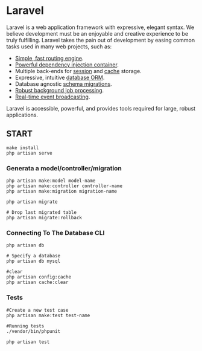 # Laravel

Laravel is a web application framework with expressive, elegant syntax. We believe development must be an enjoyable and creative experience to be truly fulfilling. Laravel takes the pain out of development by easing common tasks used in many web projects, such as:

- [Simple, fast routing engine](https://laravel.com/docs/routing).
- [Powerful dependency injection container](https://laravel.com/docs/container).
- Multiple back-ends for [session](https://laravel.com/docs/session) and [cache](https://laravel.com/docs/cache) storage.
- Expressive, intuitive [database ORM](https://laravel.com/docs/eloquent).
- Database agnostic [schema migrations](https://laravel.com/docs/migrations).
- [Robust background job processing](https://laravel.com/docs/queues).
- [Real-time event broadcasting](https://laravel.com/docs/broadcasting).

Laravel is accessible, powerful, and provides tools required for large, robust applications.

## START

```
make install
php artisan serve
```

### Generata a model/controller/migration

```
php artisan make:model model-name
php artisan make:controller controller-name
php artisan make:migration migration-name

php artisan migrate

# Drop last migrated table
php artisan migrate:rollback
```

### Connecting To The Database CLI

```
php artisan db

# Specify a database
php artisan db mysql

#clear
php artisan config:cache
php artisan cache:clear
```

### Tests
```
#Create a new test case
php artisan make:test test-name

#Running tests
./vendor/bin/phpunit

php artisan test
```